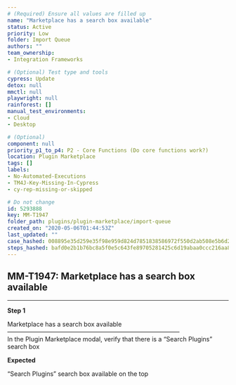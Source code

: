 ```yaml
---
# (Required) Ensure all values are filled up
name: "Marketplace has a search box available"
status: Active
priority: Low
folder: Import Queue
authors: ""
team_ownership: 
- Integration Frameworks

# (Optional) Test type and tools
cypress: Update
detox: null
mmctl: null
playwright: null
rainforest: []
manual_test_environments: 
- Cloud
- Desktop

# (Optional)
component: null
priority_p1_to_p4: P2 - Core Functions (Do core functions work?)
location: Plugin Marketplace
tags: []
labels: 
- No-Automated-Executions
- TM4J-Key-Missing-In-Cypress
- cy-rep-missing-or-skipped

# Do not change
id: 5293888
key: MM-T1947
folder_path: plugins/plugin-marketplace/import-queue
created_on: "2020-05-06T01:44:53Z"
last_updated: ""
case_hashed: 008895e35d259e35f98e959d824d7851838586972f550d2ab508e5b6d2f60ddfc2edf305b8bf812e35522a78d020197d
steps_hashed: bafd0e2b1b76bc8a5f0e5c643fe89705281425c6d19abaa0ccc216aa8728cb80d9bbdb1ec4520d0a22014387ed24a111
---
```


## MM-T1947: Marketplace has a search box available

---

**Step 1**

Marketplace has a search box available\
————————————————————————————\
In the Plugin Marketplace modal, verify that there is a “Search Plugins” search box

**Expected**

“Search Plugins” search box available on the top
